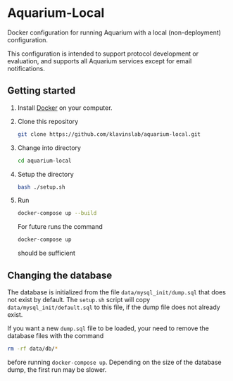 # Aquarium-Local

Docker configuration for running Aquarium with a local (non-deployment) configuration.

This configuration is intended to support protocol development or evaluation, and supports all Aquarium services except for email notifications.

## Getting started

1. Install [Docker](https://www.docker.com/get-started) on your computer.
2. Clone this repository

   ```bash
   git clone https://github.com/klavinslab/aquarium-local.git
   ```

3. Change into directory

   ```bash
   cd aquarium-local
   ```

4. Setup the directory

   ```bash
   bash ./setup.sh
   ```

5. Run

   ```bash
   docker-compose up --build
   ```

   For future runs the command

   ```bash
   docker-compose up
   ```

   should be sufficient

## Changing the database

The database is initialized from the file `data/mysql_init/dump.sql` that does not exist by default.
The `setup.sh` script will copy `data/mysql_init/default.sql` to this file, if the dump file does not already exist.

If you want a new `dump.sql` file to be loaded, your need to remove the database files with the command

   ```bash
   rm -rf data/db/*
   ```

before running `docker-compose up`.
Depending on the size of the database dump, the first run may be slower.
